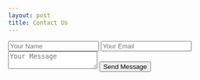 ```yaml
---
layout: post
title: Contact Us
---
```


<form id="emailForm">
  <input type="text" id="name" placeholder="Your Name" required>
  <input type="email" id="email" placeholder="Your Email" required>
  <textarea id="message" placeholder="Your Message" required></textarea>
  <button type="submit">Send Message</button>
</form>

<script>
  document.getElementById('emailForm').addEventListener('submit', function(e) {
    e.preventDefault();
    
    const name = encodeURIComponent(document.getElementById('name').value);
    const email = encodeURIComponent(document.getElementById('email').value);
    const message = encodeURIComponent(document.getElementById('message').value);
    
    const subject = `Message from ${name}`;
    const body = `${message}\n\n---\nReply to: ${email}`;
    
    window.location.href = `mailto:EXAMPLE@gmail.com?subject=${subject}&body=${body}`;
  });
</script>